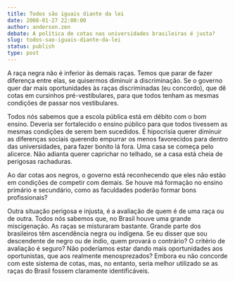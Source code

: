 ```yaml
---
title: Todos são iguais diante da lei
date: 2008-01-27 22:00:00
author: anderson.zen
debate: A política de cotas nas universidades brasileiras é justa?
slug: todos-sao-iguais-diante-da-lei
status: publish 
type: post
---
```


A raça negra não é inferior às demais raças. Temos que parar de fazer diferença entre elas, se quisermos diminuir a discriminação. Se o governo quer dar mais oportunidades às raças discriminadas (eu concordo), que dê cotas em cursinhos pré-vestibulares, para que todos tenham as mesmas condições de passar nos vestibulares.   

Todos nós sabemos que a escola pública está em débito com o bom ensino. Deveria ser fortalecido o ensino público para que todos tivessem as mesmas condições de serem bem sucedidos. É hipocrisia querer diminuir as diferenças sociais querendo empurrar os menos favorecidos para dentro das universidades, para fazer bonito lá fora. Uma casa se começa pelo alicerce. Não adianta querer caprichar no telhado, se a casa está cheia de perigosas rachaduras.   

Ao dar cotas aos negros, o governo está reconhecendo que eles não estão em condições de competir com demais. Se houve má formação no ensino primário e secundário, como as faculdades poderão formar bons profissionais?   

Outra situação perigosa e injusta, é a avaliação de quem é de uma raça ou de outra. Todos nós sabemos que, no Brasil houve uma grande miscigenação. As raças se misturaram bastante. Grande parte dos brasileiros têm ascendência negra ou indígena. Se eu disser que sou descendente de negro ou de índio, quem provará o contrário? O critério de avaliação é seguro? Não poderíamos estar dando mais oportunidades aos oportunistas, que aos realmente menosprezados? Embora eu não concorde com este sistema de cotas, mas, no entanto, seria melhor utilizado se as raças do Brasil fossem claramente identificáveis.
